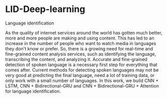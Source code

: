 # LID-Deep-learning
Language identification

As the quality of internet services around the world has gotten much better, more and more people are making and using content. This has led to an increase in the number of people who want to watch media in languages they don't know or prefer. 
So, there is a growing need for real-time and fine-grained content analysis services, such as identifying the language, transcribing the content, and analyzing it. Accurate and fine-grained detection of spoken language is a necessary first step for everything that comes after.
Current methods for detecting spoken languages may not be very good at predicting the final language, need a lot of training data, or only work with a small number of languages.
In this work, we build CNN + LSTM, CNN + Bidirectional-GRU and CNN + Bidirectional-GRU + Attention for language identification. 
